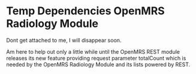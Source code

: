 # Temp Dependencies OpenMRS Radiology Module

Dont get attached to me, I will disappear soon.

Am here to help out only a little while until the OpenMRS REST module releases
its new feature providing request parameter totalCount which is needed by the
OpenMRS Radiology Module and its lists powered by REST.

